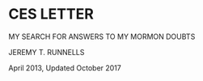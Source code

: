 # CES LETTER

MY SEARCH FOR ANSWERS
TO MY MORMON DOUBTS

JEREMY T. RUNNELLS

April 2013, Updated October 2017